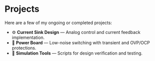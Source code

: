 # Projects

Here are a few of my ongoing or completed projects:

- ⚙️ **Current Sink Design** — Analog control and current feedback implementation.  
- 🔋 **Power Board** — Low-noise switching with transient and OVP/OCP protections.  
- 🧠 **Simulation Tools** — Scripts for design verification and testing.

